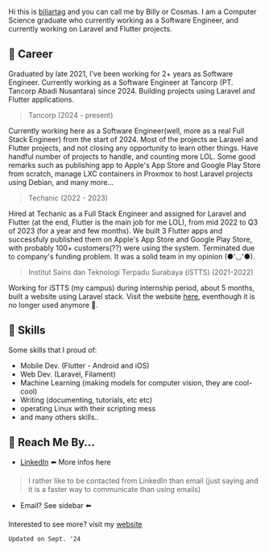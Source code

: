 Hi this is [biliartag](https://github.com/billiartag) and you can call me by Billy or Cosmas. I am a Computer Science graduate who currently working as a Software Engineer, and currently working on Laravel and Flutter projects.

## 💼 Career

Graduated by late 2021, I've been working for 2+ years as Software Engineer. Currently working as a Software Engineer at Tancorp (PT. Tancorp Abadi Nusantara) since 2024. Building projects using Laravel and Flutter applications.

> Tancorp (2024 - present)

Currently working here as a Software Engineer(well, more as a real Full Stack Engineer) from the start of 2024. Most of the projects ae Laravel and Flutter projects, and not closing any opportunity to learn other things. Have handful number of projects to handle, and counting more LOL. Some good remarks such as publishing app to Apple's App Store and Google Play Store from scratch, manage LXC containers in Proxmox to host Laravel projects using Debian, and many more...

> Techanic (2022 - 2023)

Hired at Techanic as a Full Stack Engineer and assigned for Laravel and Flutter (at the end, Flutter is the main job for me LOL), from mid 2022 to Q3 of 2023 (for a year and few months). We built 3 Flutter apps and successfuly published them on Apple's App Store and Google Play Store, with probably 100+ customers(??) were using the system. Terminated due to company's funding problem. It was a solid team in my opinion (●'◡'●).

> Institut Sains dan Teknologi Terpadu Surabaya (iSTTS) (2021-2022)

Working for iSTTS (my campus) during internship period, about 5 months, built a website using Laravel stack. Visit the website [here](https://training.istts.ac.id/), eventhough it is no longer used anymore :pleading_face:.

## 🥊 Skills

Some skills that I proud of: 
- Mobile Dev. (Flutter - Android and iOS)
- Web Dev. (Laravel, Filament)
- Machine Learning (making models for computer vision, they are cool-cool)
- Writing (documenting, tutorials, etc etc)
- operating Linux with their scripting mess
- and many others skills..


## 🔗 Reach Me By...

- [LinkedIn](https://www.linkedin.com/in/billy-gondokusuma/) ⬅️ More infos here

> I rather like to be contacted from LinkedIn than email (just saying and it is a faster way to communicate than using emails)

- Email? See sidebar ⬅️

Interested to see more? visit my [website](https://217116585.xyz)

`Updated on Sept. '24`
